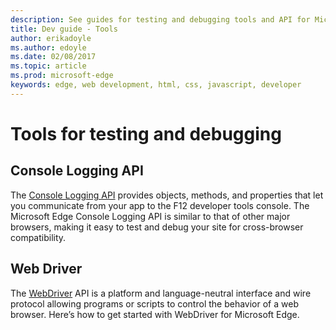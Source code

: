 ---description: See guides for testing and debugging tools and API for Microsoft Edge.
title: Dev guide - Tools
author: erikadoyle
ms.author: edoyle
ms.date: 02/08/2017
ms.topic: article
ms.prod: microsoft-edge
keywords: edge, web development, html, css, javascript, developer
---# Tools for testing and debugging## Console Logging APIThe [Console Logging API](./tools/console-logging-API.md) provides objects, methods, and properties that let you communicate from your app to the F12 developer tools console. The Microsoft Edge Console Logging API is similar to that of other major browsers, making it easy to test and debug your site for cross-browser compatibility.## Web DriverThe [WebDriver](./tools/webDriver.md) API is a platform and language-neutral interface and wire protocol allowing programs or scripts to control the behavior of a web browser. Here’s how to get started with WebDriver for Microsoft Edge.